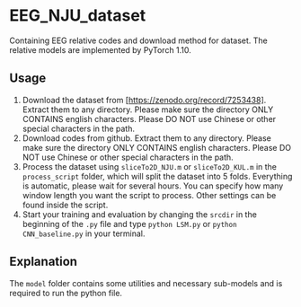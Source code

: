 # EEG_NJU_dataset
Containing EEG relative codes and download method for dataset. The relative models are implemented by PyTorch 1.10.

## Usage
1. Download the dataset from [https://zenodo.org/record/7253438]. Extract them to any directory. Please make sure the directory ONLY CONTAINS english characters. Please DO NOT use Chinese or other special characters in the path.
2. Download codes from github. Extract them to any directory. Please make sure the directory ONLY CONTAINS english characters. Please DO NOT use Chinese or other special characters in the path.
3. Process the dataset using `sliceTo2D_NJU.m` or `sliceTo2D_KUL.m` in the `process_script` folder, which will split the dataset into 5 folds. Everything is automatic, please wait for several hours. You can specify how many window length you want the script to process. Other settings can be found inside the script.
4. Start your training and evaluation by changing the `srcdir` in the beginning of the `.py` file and type `python LSM.py` or `python CNN_baseline.py` in your terminal.

## Explanation
The `model` folder contains some utilities and necessary sub-models and is required to run the python file.
